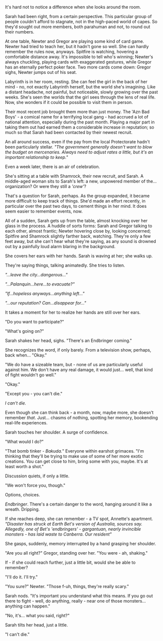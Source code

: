 It's hard not to notice a difference when she looks around the room.

Sarah had been right, from a certain perspective. This particular group of people couldn't afford to stagnate, not in the high-paced world of capes. So they'd sought out more members, both parahuman and not, to round out their numbers.

At one table, Newter and Gregor are playing some kind of card game. Newter had tried to teach her, but it hadn't gone so well. She can hardly remember the rules now, anyways. Spitfire is watching, hovering a comfortable distance away. It's impossible to tell who's winning; Newter's always chuckling, playing cards with exaggerated gestures, while Gregor has an eternally perfect poker face. Two more cards come down: Gregor sighs, Newter jumps out of his seat.

Labyrinth is in her room, resting. She can feel the girl in the back of her mind - no, not exactly Labyrinth herself, but the world she's imagining. Like a distant headache, not painful, but noticeable, slowly growing over the past weeks. She's seen the worlds that the girl sees through the lens of real life. Now, she wonders if it could be possible to visit them in person.

Their most recent job brought them more than just money. The 'Azn Bad Boys' - a comical name for a terrifying local gang - had accrued a lot of national attention, especially during the past month. Playing a major part in taking them out had earned them a considerable increase in reputation; so much so that Sarah had been contacted by their newest recruit.

An all around success, even if the pay from the local Protectorate hadn't been particularly stellar. *"The government generally doesn't want to blow the budget on mercenaries. Always need to adjust rates a little, but it's an important relationship to keep."* 

Even a week later, there is an air of celebration.

She's sitting at a table with Shamrock, their new recruit, and Sarah. A middle-aged woman sits to Sarah's left: a new, unpowered member of the... organization? Or were they still a *'crew'*?

That's a question for Sarah, perhaps. As the group expanded, it became more difficult to keep track of things. She'd made an effort recently, in particular over the past two days, to cement things in her mind. It does seem easier to remember events, now.

All of a sudden, Sarah gets up from the table, almost knocking over her glass in the process. A huddle of sorts forms: Sarah and Gregor talking to each other, almost frantic; Newter hovering close by, looking concerned; Spitfire and Shamrock slightly farther back, watching. They're only a few feet away, but she can't hear what they're saying, as any sound is drowned out by a painfully loud alarm blaring in the background.

She covers her ears with her hands. Sarah is waving at her; she walks up.

They're saying things, talking animatedly. She tries to listen.

*"...leave the city...dangerous..."*

*"...Palanquin...here...to evacuate?"*

*"If...hopeless anyways...anything left..."*

*"...our reputation? Can...disappear for..."*

It takes a moment for her to realize her hands are still over her ears.

"Do you want to participate?"

"What's going on?"

Sarah shakes her head, sighs. "There's an Endbringer coming."

She recognizes the word, if only barely. From a television show, perhaps, back when... "Okay."

"We do have a sizeable team, but - none of us are particularly useful against him. We don't have any real damage, it would just... well, that kind of fight wouldn't go well."

"Okay."

"Except you - you can't die."

*I can't die.*

Even though she can think back - a month, now, maybe more, she doesn't remember *that*. Just... chasms of nothing, spotting her memory, bookending real-life experiences.

Sarah touches her shoulder. A surge of confidence. 

"What would I do?"

"That bomb tinker - *Bakuda.*" Everyone within earshot grimaces. "I'm thinking that they'll be trying to make use of some of her more exotic creations. You can get close to him, bring some with you, maybe. It's at least worth a shot."

Discussion quiets, if only a little.

"We won't force you, though."

Options, choices. 

*Endbringer*. There's a certain danger to the word, hanging around it like a wreath. Dripping. 

If she reaches deep, she can remember - a TV spot, Annette's apartment. *"Disaster has struck at Earth Bet's version of Australia, sources say. Allegedly, one of Bet's 'endbringers' - gargantuan, nearly invincible monsters - has laid waste to Canberra. Our resident"*

She gasps, suddenly, memory interrupted by a hand grasping her shoulder. 

"Are you all right?" Gregor, standing over her. "You were - ah, shaking."

If - if she could reach further, just a little bit, would she be able to remember? 

"I'll do it. I'll try."

"You sure?" Newter. "Those f-uh, things, they're really scary."

Sarah nods. "It's important you understand what this means. If you go out there to fight - well, do anything, really - near one of those monsters... anything can happen."

"No, it's... what you said, right?"

Sarah tilts her head, just a little. 

"I can't die."
